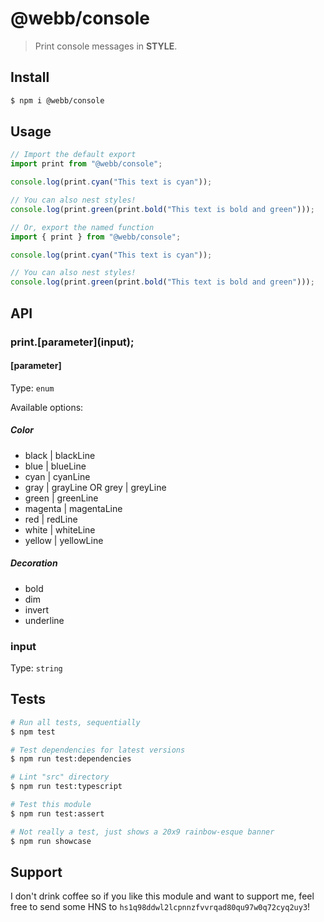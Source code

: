 # @webb/console

> Print console messages in **STYLE**.



## Install

```sh
$ npm i @webb/console
```



## Usage

```js
// Import the default export
import print from "@webb/console";

console.log(print.cyan("This text is cyan"));

// You can also nest styles!
console.log(print.green(print.bold("This text is bold and green")));
```

```js
// Or, export the named function
import { print } from "@webb/console";

console.log(print.cyan("This text is cyan"));

// You can also nest styles!
console.log(print.green(print.bold("This text is bold and green")));
```



## API

### print.[parameter]\(input);
#### [parameter]

Type: `enum`

Available options:

##### Color
- black | blackLine
- blue | blueLine
- cyan | cyanLine
- gray | grayLine OR grey | greyLine
- green | greenLine
- magenta | magentaLine
- red | redLine
- white | whiteLine
- yellow | yellowLine

##### Decoration
- bold
- dim
- invert
- underline

### input

Type: `string`



## Tests

```sh
# Run all tests, sequentially
$ npm test

# Test dependencies for latest versions
$ npm run test:dependencies

# Lint "src" directory
$ npm run test:typescript

# Test this module
$ npm run test:assert

# Not really a test, just shows a 20x9 rainbow-esque banner
$ npm run showcase
```



## Support

I don't drink coffee so if you like this module and want to support me, feel free to send some HNS to `hs1q98ddwl2lcpnnzfvvrqad80qu97w0q72cyq2uy3`!
